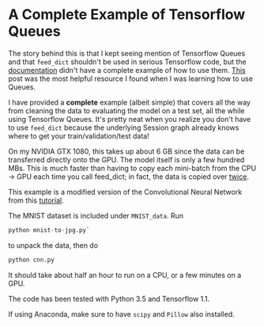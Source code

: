 # A Complete Example of Tensorflow Queues 

The story behind this is that I kept seeing mention of Tensorflow Queues and that `feed_dict` shouldn't be used in serious Tensorflow code, but the [documentation](https://www.tensorflow.org/programmers_guide/reading_data) didn't have a complete example of how to use them. [This](http://ischlag.github.io/2016/11/07/tensorflow-input-pipeline-for-large-datasets/) post
was the most helpful resource I found when I was learning how to use Queues. 

I have provided a <b>complete</b> example (albeit simple) that covers all the way from cleaning the data to evaluating the model on a test set, all the while using Tensorflow Queues.
It's pretty neat when you realize you don't have to use `feed_dict` because the underlying Session graph already knows where to get your train/validation/test data! 

On my NVIDIA GTX 1080, this takes up about 6 GB since the data can be transferred directly onto the GPU. The model itself is only a few hundred MBs. This is much faster than having to copy each mini-batch from the CPU -> GPU each time you call feed_dict; in fact, the data is copied over [twice](https://groups.google.com/a/tensorflow.org/d/msg/discuss/SXWDjrz5kZw/Oj1PO_RnBQAJ).

This example is a modified version of the Convolutional Neural Network from this [tutorial](https://www.tensorflow.org/get_started/mnist/pros).

The MNIST dataset is included under `MNIST_data`. Run
```python
python mnist-to-jpg.py`
```
to unpack the data, then do

```python
python cnn.py
```
It should take about half an hour to run on a CPU, or a few minutes on a GPU.

The code has been tested with Python 3.5 and Tensorflow 1.1. 

If using Anaconda, make sure to have `scipy` and `Pillow` also installed. 
